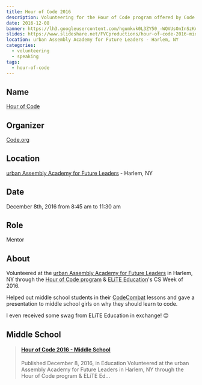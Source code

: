 ```yaml
---
title: Hour of Code 2016
description: Volunteering for the Hour of Code program offered by Code.org for a second time in a row!
date: 2016-12-08
banner: https://lh3.googleusercontent.com/hgumkvk0L3ZY50_-WQVUsOnInSzKALwF7X67uJ-LiexX1NSURyVnurLL3KZjMoOtTy3FYX76H8Q7PDEvD-w2rDg73Pi_3PTm1XQuBorRud0cUcV30udODNkf_xrdDaaqnd0wbTZ5utry2ecC8Pwfmnk7IiwTXR7UTfBEMwSvctodzreU6ONF6cfNphZDn_ocfoGSQ0DFQWZmtVJdJY_3U_LH0MnBAQ2x4qOLLDhN6iZWRs2q2551MM2I0YGSz7LMNoK3yNPYqHxDqQPmkeq4oYU0m5MJqLzYqT7XKTNPQUaTmfBLgfKBTGZF1mtrfxoLG4nIsZxWuB-pziqgeCuVIeVDAm2S7JFQO56Dm5BcaNI6mkMaENKJRdaOqJPbm5StCVWmfbek3XTZGhc5aDdVI1BtJOapuE7LM2XUP83HP5cN8kpxiCDIY7e24btFXkgAHfoZ1CjGStefb3CEQ3upNX2EvbTKHqmDGV-KGOAeFilYm6nrae0Xsk9BNVNMjKvxvchlzMdSxzX7xEyJQWGugB2KmSmDVmU1vhWflzAs1lUghGTnruTj4eWYo0FEAeaf7kTz_P7yRuh0Zjkmzk5HOhDbTsSrS5qBIsAxtrjR8OLJf2QMEWsJabse4mWRWvKw=w1600-h899-no
slides: https://www.slideshare.net/FVCproductions/hour-of-code-2016-middle-school
location: urban Assembly Academy for Future Leaders - Harlem, NY
categories:
  - volunteering
  - speaking
tags:
  - hour-of-code
---
```


## Name

[Hour of Code](https://hourofcode.com/)

## Organizer

[Code.org](https://code.org)

## Location

[urban Assembly Academy for Future Leaders](https://schools.nyc.gov/SchoolPortals/05/M286/default.htm) - Harlem, NY

## Date

December 8th, 2016 from 8:45 am to 11:30 am

## Role

Mentor

## About

Volunteered at the [urban Assembly Academy for Future Leaders](https://schools.nyc.gov/SchoolPortals/05/M286/default.htm) in Harlem, NY through the [Hour of Code program](https://hourofcode.com) & [ELiTE Education](https://www.elite-education.org/csweek2016)'s CS Week of 2016.

Helped out middle school students in their [CodeCombat](https://codecombat.com) lessons and gave a presentation to middle school girls on why they should learn to code.

I even received some swag from ELiTE Education in exchange! 😊

## Middle School

<blockquote class="embedly-card"><h4><a href="https://www.slideshare.net/FVCproductions/hour-of-code-2016-middle-school">Hour of Code 2016 - Middle School</a></h4><p>Published December 8, 2016, in Education Volunteered at the urban Assembly Academy for Future Leaders in Harlem, NY through the Hour of Code program & ELiTE Ed...</p></blockquote>
<script async src="//cdn.embedly.com/widgets/platform.js" charset="UTF-8"></script>
